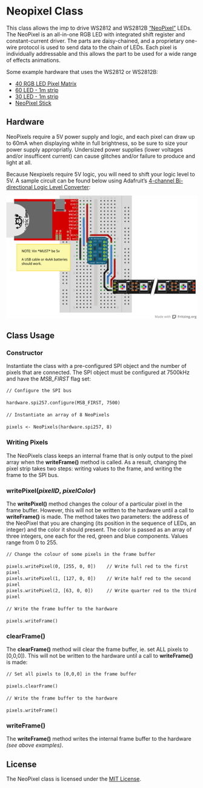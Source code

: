 # Neopixel Class

This class allows the imp to drive WS2812 and WS2812B [“NeoPixel”](http://www.adafruit.com/products/1312) LEDs. The NeoPixel is an all-in-one RGB LED with integrated shift register and constant-current driver. The parts are daisy-chained, and a proprietary one-wire protocol is used to send data to the chain of LEDs. Each pixel is individually addressable and this allows the part to be used for a wide range of effects animations.

Some example hardware that uses the WS2812 or WS2812B:

* [40 RGB LED Pixel Matrix](http://www.adafruit.com/products/1430)
* [60 LED - 1m strip](http://www.adafruit.com/products/1138)
* [30 LED - 1m strip](http://www.adafruit.com/products/1376)
* [NeoPixel Stick](http://www.adafruit.com/products/1426)

## Hardware

NeoPixels require a 5V power supply and logic, and each pixel can draw up to 60mA when displaying white in full brightness, so be sure to size your power supply appropriatly. Undersized power supplies (lower voltages and/or insufficent current) can cause glitches and/or failure to produce and light at all.

Because Nexpixels require 5V logic, you will need to shift your logic level to 5V. A sample circuit can be found below using Adafruit’s [4-channel Bi-directional Logic Level Converter](http://www.adafruit.com/products/757):

![NeoPixel Circuit](./circuit.png)

## Class Usage

### Constructor

Instantiate the class with a pre-configured SPI object and the number of pixels that are connected. The SPI object must be configured at 7500kHz and have the *MSB_FIRST* flag set:

```squirrel
// Configure the SPI bus

hardware.spi257.configure(MSB_FIRST, 7500)

// Instantiate an array of 8 NeoPixels

pixels <- NeoPixels(hardware.spi257, 8)
```

### Writing Pixels

The NeoPixels class keeps an internal frame that is only output to the pixel array when the **writeFrame()** method is called. As a result, changing the pixel strip takes two steps: writing values to the frame, and writing the frame to the SPI bus.

### writePixel(*pixelID*, *pixelColor*)

The **writePixel()** method changes the colour of a particular pixel in the frame buffer. However, this will not be written to the hardware until a call to **writeFrame()** is made. The method takes two parameters: the address of the NeoPixel that you are changing (its position in the sequence of LEDs, an integer) and the color it should present. The color is passed as an array of three integers, one each for the red, green and blue components. Values range from 0 to 255.

```squirrel
// Change the colour of some pixels in the frame buffer

pixels.writePixel(0, [255, 0, 0])    // Write full red to the first pixel
pixels.writePixel(1, [127, 0, 0])    // Write half red to the second pixel
pixels.writePixel(2, [63, 0, 0])     // Write quarter red to the third pixel

// Write the frame buffer to the hardware

pixels.writeFrame()
```

### clearFrame()

The **clearFrame()** method will clear the frame buffer, ie. set ALL pixels to [0,0,0]). This will not be written to the hardware until a call to **writeFrame()** is made:

```squirrel
// Set all pixels to [0,0,0] in the frame buffer

pixels.clearFrame()

// Write the frame buffer to the hardware

pixels.writeFrame()
```

### writeFrame()

The **writeFrame()** method writes the internal frame buffer to the hardware *(see above examples)*.


## License

The NeoPixel class is licensed under the [MIT License](./LICENSE).
